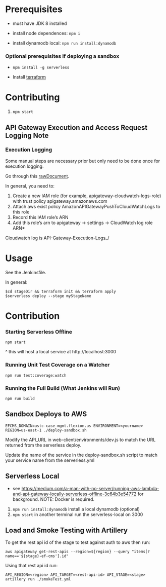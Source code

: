 # Prerequisites

- must have JDK 8 installed

- install node dependences: `npm i`

- install dynamodb local: `npm run install:dynamodb`

### Optional prerequisites if deploying a sandbox

- `npm install -g serverless`

- Install [terraform](https://www.terraform.io/intro/getting-started/install.html)

# Contributing

1. `npm start`

## API Gateway Execution and Access Request Logging Note

### Execution Logging

Some manual steps are necessary prior but only need to be done once for execution logging.

Go through this [rawDocument](https://aws.amazon.com/premiumsupport/knowledge-center/api-gateway-cloudwatch-logs/).

In general, you need to:

1.  Create a new IAM role (for example, apigateway-cloudwatch-logs-role) with trust policy apigateway.amazonaws.com
2.  Attach aws exist policy AmazonAPIGatewayPushToCloudWatchLogs to this role
3.  Record this IAM role’s ARN
4.  Add this role’s arn to apigateway -> settings -> CloudWatch log role ARN\*

Cloudwatch log is API-Gateway-Execution-Logs\_<rest-api-id>/<stage>

# Usage

See the Jenkinsfile.

In general:

    $cd stageDir && terraform init && terraform apply
    $serverless deploy --stage myStageName

# Contribution

### Starting Serverless Offline

`npm start`

^ this will host a local service at http://localhost:3000

### Running Unit Test Coverage on a Watcher

`npm run test:coverage:watch`

### Running the Full Build (What Jenkins will Run)

`npm run build`

## Sandbox Deploys to AWS

`EFCMS_DOMAIN=ustc-case-mgmt.flexion.us ENVIRONMENT=<yourname> REGION=us-east-1 ./deploy-sandbox.sh`

Modify the API_URL in web-client/environments/dev.js to match the URL returned from the serverless deploy.

Update the name of the service in the deploy-sandbox.sh script to match your service name from the serverless.yml

## Serverless Local

- see https://medium.com/a-man-with-no-server/running-aws-lambda-and-api-gateway-locally-serverless-offline-3c64b3e54772
  for background. NOTE: Docker is required.

1. `npm run install:dynamodb` install a local dynamodb (optional)
2. `npm start` in another terminal run the serverless-local on 3000

## Load and Smoke Testing with Artillery

To get the rest api id of the stage to test against auth to aws then run:

`aws apigateway get-rest-apis --region=${region} --query "items[?name=='${stage}-ef-cms'].id"`

Using that rest api id run:

`API_REGION=<region> API_TARGET=<rest-api-id> API_STAGE=<stage> artillery run ./smokeTest.yml`
